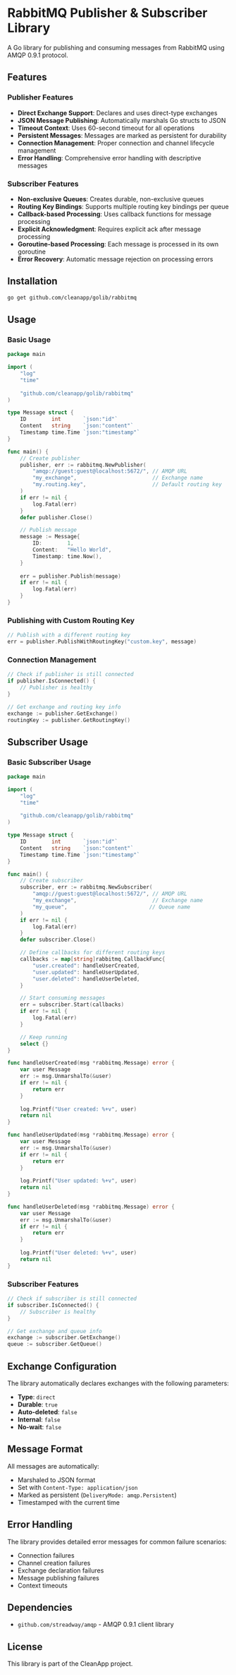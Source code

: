 # RabbitMQ Publisher & Subscriber Library

A Go library for publishing and consuming messages from RabbitMQ using AMQP 0.9.1 protocol.

## Features

### Publisher Features
- **Direct Exchange Support**: Declares and uses direct-type exchanges
- **JSON Message Publishing**: Automatically marshals Go structs to JSON
- **Timeout Context**: Uses 60-second timeout for all operations
- **Persistent Messages**: Messages are marked as persistent for durability
- **Connection Management**: Proper connection and channel lifecycle management
- **Error Handling**: Comprehensive error handling with descriptive messages

### Subscriber Features
- **Non-exclusive Queues**: Creates durable, non-exclusive queues
- **Routing Key Bindings**: Supports multiple routing key bindings per queue
- **Callback-based Processing**: Uses callback functions for message processing
- **Explicit Acknowledgment**: Requires explicit ack after message processing
- **Goroutine-based Processing**: Each message is processed in its own goroutine
- **Error Recovery**: Automatic message rejection on processing errors

## Installation

```bash
go get github.com/cleanapp/golib/rabbitmq
```

## Usage

### Basic Usage

```go
package main

import (
    "log"
    "time"
    
    "github.com/cleanapp/golib/rabbitmq"
)

type Message struct {
    ID        int       `json:"id"`
    Content   string    `json:"content"`
    Timestamp time.Time `json:"timestamp"`
}

func main() {
    // Create publisher
    publisher, err := rabbitmq.NewPublisher(
        "amqp://guest:guest@localhost:5672/", // AMQP URL
        "my_exchange",                        // Exchange name
        "my.routing.key",                     // Default routing key
    )
    if err != nil {
        log.Fatal(err)
    }
    defer publisher.Close()

    // Publish message
    message := Message{
        ID:        1,
        Content:   "Hello World",
        Timestamp: time.Now(),
    }
    
    err = publisher.Publish(message)
    if err != nil {
        log.Fatal(err)
    }
}
```

### Publishing with Custom Routing Key

```go
// Publish with a different routing key
err = publisher.PublishWithRoutingKey("custom.key", message)
```

### Connection Management

```go
// Check if publisher is still connected
if publisher.IsConnected() {
    // Publisher is healthy
}

// Get exchange and routing key info
exchange := publisher.GetExchange()
routingKey := publisher.GetRoutingKey()
```

## Subscriber Usage

### Basic Subscriber Usage

```go
package main

import (
    "log"
    "time"
    
    "github.com/cleanapp/golib/rabbitmq"
)

type Message struct {
    ID        int       `json:"id"`
    Content   string    `json:"content"`
    Timestamp time.Time `json:"timestamp"`
}

func main() {
    // Create subscriber
    subscriber, err := rabbitmq.NewSubscriber(
        "amqp://guest:guest@localhost:5672/", // AMQP URL
        "my_exchange",                        // Exchange name
        "my_queue",                          // Queue name
    )
    if err != nil {
        log.Fatal(err)
    }
    defer subscriber.Close()

    // Define callbacks for different routing keys
    callbacks := map[string]rabbitmq.CallbackFunc{
        "user.created": handleUserCreated,
        "user.updated": handleUserUpdated,
        "user.deleted": handleUserDeleted,
    }

    // Start consuming messages
    err = subscriber.Start(callbacks)
    if err != nil {
        log.Fatal(err)
    }

    // Keep running
    select {}
}

func handleUserCreated(msg *rabbitmq.Message) error {
    var user Message
    err := msg.UnmarshalTo(&user)
    if err != nil {
        return err
    }
    
    log.Printf("User created: %+v", user)
    return nil
}

func handleUserUpdated(msg *rabbitmq.Message) error {
    var user Message
    err := msg.UnmarshalTo(&user)
    if err != nil {
        return err
    }
    
    log.Printf("User updated: %+v", user)
    return nil
}

func handleUserDeleted(msg *rabbitmq.Message) error {
    var user Message
    err := msg.UnmarshalTo(&user)
    if err != nil {
        return err
    }
    
    log.Printf("User deleted: %+v", user)
    return nil
}
```

### Subscriber Features

```go
// Check if subscriber is still connected
if subscriber.IsConnected() {
    // Subscriber is healthy
}

// Get exchange and queue info
exchange := subscriber.GetExchange()
queue := subscriber.GetQueue()
```

## Exchange Configuration

The library automatically declares exchanges with the following parameters:

- **Type**: `direct`
- **Durable**: `true`
- **Auto-deleted**: `false`
- **Internal**: `false`
- **No-wait**: `false`

## Message Format

All messages are automatically:
- Marshaled to JSON format
- Set with `Content-Type: application/json`
- Marked as persistent (`DeliveryMode: amqp.Persistent`)
- Timestamped with the current time

## Error Handling

The library provides detailed error messages for common failure scenarios:

- Connection failures
- Channel creation failures
- Exchange declaration failures
- Message publishing failures
- Context timeouts

## Dependencies

- `github.com/streadway/amqp` - AMQP 0.9.1 client library

## License

This library is part of the CleanApp project.

